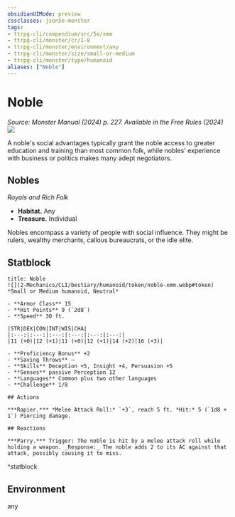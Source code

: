```yaml
---
obsidianUIMode: preview
cssclasses: json5e-monster
tags:
- ttrpg-cli/compendium/src/5e/xmm
- ttrpg-cli/monster/cr/1-8
- ttrpg-cli/monster/environment/any
- ttrpg-cli/monster/size/small-or-medium
- ttrpg-cli/monster/type/humanoid
aliases: ["Noble"]
---
```

# Noble
*Source: Monster Manual (2024) p. 227. Available in the Free Rules (2024)*  
![](2-Mechanics/CLI/bestiary/humanoid/img/nobles.webp#right)

A noble's social advantages typically grant the noble access to greater education and training than most common folk, while nobles' experience with business or politics makes many adept negotiators.

## Nobles

*Royals and Rich Folk*

- **Habitat.** Any  
- **Treasure.** Individual  

Nobles encompass a variety of people with social influence. They might be rulers, wealthy merchants, callous bureaucrats, or the idle elite.

## Statblock

```ad-statblock
title: Noble
![](2-Mechanics/CLI/bestiary/humanoid/token/noble-xmm.webp#token)
*Small or Medium humanoid, Neutral*

- **Armor Class** 15 
- **Hit Points** 9 (`2d8`) 
- **Speed** 30 ft.

|STR|DEX|CON|INT|WIS|CHA|
|:---:|:---:|:---:|:---:|:---:|:---:|
|11 (+0)|12 (+1)|11 (+0)|12 (+1)|14 (+2)|16 (+3)|

- **Proficiency Bonus** +2
- **Saving Throws** ⏤
- **Skills** Deception +5, Insight +4, Persuasion +5
- **Senses** passive Perception 12
- **Languages** Common plus two other languages
- **Challenge** 1/8

## Actions

***Rapier.*** *Melee Attack Roll:* `+3`, reach 5 ft. *Hit:* 5 (`1d8 + 1`) Piercing damage.

## Reactions

***Parry.*** Trigger: The noble is hit by a melee attack roll while holding a weapon. _Response:_ The noble adds 2 to its AC against that attack, possibly causing it to miss.
```
^statblock

## Environment

any